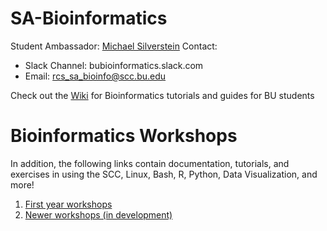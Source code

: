 # SA-Bioinformatics

Student Ambassador: [Michael Silverstein](https://michaelsilverstein.github.io/)
Contact: 
* Slack Channel: bubioinformatics.slack.com
* Email: rcs_sa_bioinfo@scc.bu.edu

Check out the [Wiki](https://github.com/bu-rcs/SA-Bioinformatics/wiki) for Bioinformatics tutorials and guides for BU students

# Bioinformatics Workshops
In addition, the following links contain documentation, tutorials, and exercises in using the SCC, Linux, Bash, R, Python, Data Visualization, and more!
1. [First year workshops](https://programming-workshops.readthedocs.io/en/latest/)
2. [Newer workshops (in development)](https://github.com/bu-bioinfo/bioinformatics-workshops)
